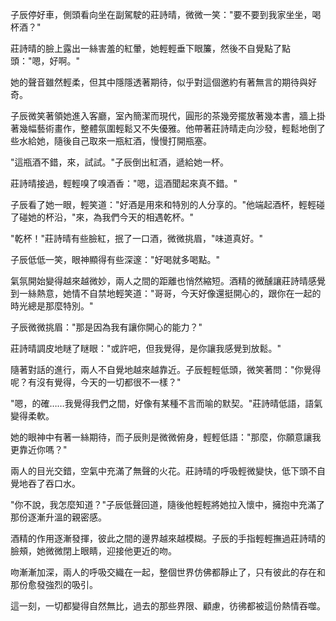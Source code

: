 子辰停好車，側頭看向坐在副駕駛的莊詩晴，微微一笑："要不要到我家坐坐，喝杯酒？"

莊詩晴的臉上露出一絲害羞的紅暈，她輕輕垂下眼簾，然後不自覺點了點頭："嗯，好啊。"

她的聲音雖然輕柔，但其中隱隱透著期待，似乎對這個邀約有著無言的期待與好奇。

子辰微笑著領她進入客廳，室內簡潔而現代，圓形的茶幾旁擺放著幾本書，牆上掛著幾幅藝術畫作，整體氛圍輕鬆又不失優雅。他帶著莊詩晴走向沙發，輕鬆地倒了些水給她，隨後自己取來一瓶紅酒，慢慢打開瓶塞。

"這瓶酒不錯，來，試試。"子辰倒出紅酒，遞給她一杯。

莊詩晴接過，輕輕嗅了嗅酒香："嗯，這酒聞起來真不錯。"

子辰看了她一眼，輕笑道："好酒是用來和特別的人分享的。"他端起酒杯，輕輕碰了碰她的杯沿，"來，為我們今天的相遇乾杯。"

"乾杯！"莊詩晴有些臉紅，抿了一口酒，微微挑眉，"味道真好。"

子辰低低一笑，眼神顯得有些深邃："好喝就多喝點。"

氣氛開始變得越來越微妙，兩人之間的距離也悄然縮短。酒精的微醺讓莊詩晴感覺到一絲熱意，她情不自禁地輕笑道："哥哥，今天好像還挺開心的，跟你在一起的時光總是那麼特別。"

子辰微微挑眉："那是因為我有讓你開心的能力？"

莊詩晴調皮地瞇了瞇眼："或許吧，但我覺得，是你讓我感覺到放鬆。"

隨著對話的進行，兩人不自覺地越來越靠近。子辰輕輕低頭，微笑著問："你覺得呢？有沒有覺得，今天的一切都很不一樣？"

"嗯，的確……我覺得我們之間，好像有某種不言而喻的默契。"莊詩晴低語，語氣變得柔軟。

她的眼神中有著一絲期待，而子辰則是微微俯身，輕輕低語："那麼，你願意讓我更靠近你嗎？"

兩人的目光交錯，空氣中充滿了無聲的火花。莊詩晴的呼吸輕微變快，低下頭不自覺地吞了吞口水。

"你不說，我怎麼知道？"子辰低聲回道，隨後他輕輕將她拉入懷中，擁抱中充滿了那份逐漸升溫的親密感。

酒精的作用逐漸發揮，彼此之間的邊界越來越模糊。子辰的手指輕輕撫過莊詩晴的臉頰，她微微閉上眼睛，迎接他更近的吻。

吻漸漸加深，兩人的呼吸交織在一起，整個世界仿佛都靜止了，只有彼此的存在和那份愈發強烈的吸引。

這一刻，一切都變得自然無比，過去的那些界限、顧慮，彷彿都被這份熱情吞噬。